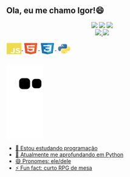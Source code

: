 ## Ola, eu me chamo Igor!😄
<div> 
<div align="center">
  <a href="https://www.instagram.com/igorpalmieri1/"><img src="https://img.shields.io/badge/-Instagram-%23E4405F?style=for-the-badge&logo=instagram&logoColor=white" target="_blank"></a>
  <a href = "mailto:idupalmieri@gmail.com"><img src="https://img.shields.io/badge/-Gmail-%23333?style=for-the-badge&logo=gmail&logoColor=white" target="_blank"></a>
  <a href="https://www.linkedin.com/in/igor-palmieri-357503184/"_blank"><img src="https://img.shields.io/badge/-LinkedIn-%230077B5?style=for-the-badge&logo=linkedin&logoColor=white" target="_blank"></a> 
  </div>
<div align="center">
  <a href="https://github.com/IgorARP">
  <img height="150em" src="https://github-readme-stats.vercel.app/api?username=IgorARP&show_icons=true&theme=dark&include_all_commits=true&count_private=true"/>
  <img height="150em" src="https://github-readme-stats.vercel.app/api/top-langs/?username=IgorARP&layout=compact&langs_count=7&theme=dark"/>
</div>
 

<div style="display: inline_block"><br>
  <img align="center" alt="IgorARP-Js" height="30" width="40" src="https://raw.githubusercontent.com/devicons/devicon/master/icons/javascript/javascript-plain.svg">
  <img align="center" alt="IgorARP-HTML" height="30" width="40" src="https://raw.githubusercontent.com/devicons/devicon/master/icons/html5/html5-original.svg">
  <img align="center" alt="IgorARP-CSS" height="30" width="40" src="https://raw.githubusercontent.com/devicons/devicon/master/icons/css3/css3-original.svg">
  <img align="center" alt="IgorARP-Python" height="30" width="40" src="https://raw.githubusercontent.com/devicons/devicon/master/icons/python/python-original.svg">
</div>
  
  ##
 
<div> 
 
  ![Snake animation](https://github.com/IgorARP/IgorARP/blob/output/github-contribution-grid-snake.svg)
 
</div>


- 🔭 Estou estudando programação
- 🌱 Atualmente me aprofundando em Python
- 😄 Pronomes: ele/dele
- ⚡ Fun fact: curto RPG de mesa
